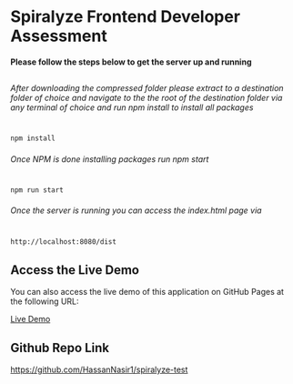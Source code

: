 # Spiralyze Frontend Developer Assessment

#### Please follow the steps below to get the server up and running

##

###### After downloading the compressed folder please extract to a destination folder of choice and navigate to the the root of the destination folder via any terminal of choice and run npm install to install all packages

#

```sh
npm install
```

###### Once NPM is done installing packages run npm start

#

```sh
npm run start
```

###### Once the server is running you can access the index.html page via

#

```sh
http://localhost:8080/dist
```

## Access the Live Demo

You can also access the live demo of this application on GitHub Pages at the following URL:

[Live Demo](https://hassannasir1.github.io/spiralyze-test/dist/)

## Github Repo Link

https://github.com/HassanNasir1/spiralyze-test
